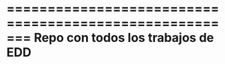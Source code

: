 =======================================================
Repo con todos los trabajos de EDD
=======================================================
